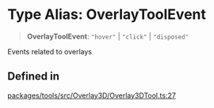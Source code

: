 # Type Alias: OverlayToolEvent

> **OverlayToolEvent**: `"hover"` \| `"click"` \| `"disposed"`

Events related to overlays

## Defined in

[packages/tools/src/Overlay3D/Overlay3DTool.ts:27](https://github.com/cognitedata/reveal/blob/3aaed3491dba3f4ba9ecd87f495d35383cc73a1d/viewer/packages/tools/src/Overlay3D/Overlay3DTool.ts#L27)
